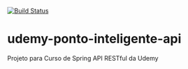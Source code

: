 [![Build Status](https://travis-ci.org/dionatanribeiro/udemy-ponto-inteligente.svg?branch=master)](https://travis-ci.org/dionatanribeiro/udemy-ponto-inteligente)
# udemy-ponto-inteligente-api
Projeto para Curso de Spring API RESTful da Udemy

